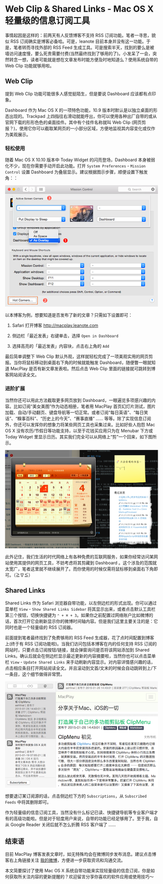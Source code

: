 # Web Clip & Shared Links - Mac OS X 轻量级的信息订阅工具

<!-- [TOC] -->

事情起因是这样的：前两天有人反馈博客不支持 RSS 订阅功能。笔者一寻思，貌似 RSS 订阅确实是博客必备哈。可是，leanote 目前本身并没有这一功能。于是，笔者转而寻找外部的 RSS Feed 生成工具。可是搜索半天，找到的要么是被墙访问速度慢，要么死贵需要付费(当然最终找到了够用的了)。小发呆了一会，突然转念一想，读者可能就是想在文章发布时能方便及时地知道么？使用系统自带的 Web Clip 功能就够用啦。

## Web Clip

提到 Web Clip 功能可能很多人感觉挺陌生，但是要说 Dashboard 应该都有点印象。

Dashboard 作为 Mac OS X 的一项特色功能，10.9 版本时默认是以独立桌面的形态出现的。Trackpad 上四指往右滑动就能呼出，你可以使用各种出厂自带的或从官网下载的形形色色的桌面挂件。其中有个挂件名称就叫 Web Clip (网页剪报？)，使用它你可以截取某网页的一小部分区域，方便地监视其内容变化或仅作为美观展示。

### 轻松使用

随着 Mac OS X 10.10 版本中 Today Widget 的闪亮登场，Dashboard 本身被弱化不少，现在你需要手动开启此功能。打开 `System Preferences` - `Mission Control` 设置 Dashboard 为叠层显示。建议根据图示步骤，顺便设置下触发角：：

![DashboardSetting](../img/20150204-173327.png "DashboardSetting")

以本博客为例，想要知道是否发布了新的文章？只需如下设置即可：

1. Safari 打开博客 <http://macplay.leanote.com>

2. 侧边栏「最近发表」右键单击，选择 `Open in Dashboard`

3. 选择高亮的「最近发表」内容块，点击右上角的 `Add`

最后简单调整下 Web Clip 默认外观，这样就轻松完成了一项美观实用的网页剪报。当你将鼠标移动到桌面右下角的时候就能触发 Dashboard，随便瞥一眼就知道 MacPlay 是否有新文章发表啦。然后点击 Web Clip 里面的链接就可跳转到博客网站阅读全文。

### 进阶扩展

当然你还可以用此方法截取更多网页放到 Dashboard，一眼遍览多项感兴趣的内容。比如订阅“美女美图”作为动态相册，笔者用 MacPlay 首页幻灯片测试，图片加载、自动/手动翻页、键盘导航等一切正常。或者订阅“每日英语”、“每日笑话”、“糗事百科”、“历史上的今天”、“赛事直播” …… 等等。除了实现信息订阅外，你还可以发挥你的想象力将某些网页工具也采集过来。比如好些人抱怨 Mac OS X 没有农历/节假日等功能支持，以至于花钱买应用只为在 Menubar 下方或 Today Widget 里显示日历。其实我们完全可以从网络上“剪”一个回来，如下图所示。

![DashboardCalendar](../img/20150204-195908.png "DashboardCalendar")

此外记住，我们生活的时代网络上有各种免费的互联网服务，如果你经常访问某网站使用其提供的网页工具，不妨考虑将其剪藏到 Dashboard 。这个涉及的范围就太宽广，笔者这里就不继续展开了。而你使用的时候仅需将鼠标移到桌面右下角即可。（≧∇≦）

## Shared Links

Shared Links 作为 Safari 浏览器自带功能，以左侧边栏的形式出现。你可以通过菜单栏 `View` - `Show Shared Links Sidebar` 将其显示出来，或者点击默认工具栏第三个按钮，切换快捷键为 `⌃ + ⌘ + 3`。如果你之前配置过网络账户比如微博的话，首次打开它会刷新显示你的微博时间轴内容。但是我们这里主要关注的是：它同时也是一个轻量级的 RSS 订阅器。

前面提到笔者最终找到了免费够用的 RSS Feed 生成器，花了点时间配置到博客上(终于有 RSS 订阅功能啦)。当我们访问包括本博客在内的任何支持 RSS 订阅的网站时，只要点击订阅按钮/链接，就会弹窗询问是否将该网站添加到 Shared Links。确认后就会在侧边栏显示最近更新的内容摘要啦，当然你也可以点击菜单栏 `View` - `Update Shared Links` 来手动刷新内容显示。对内容详情感兴趣的话，点击相应条目打开网站阅读全文。并且滚动到文首/文末的时候会自动跳转到上/下一条目，这个细节做得非常赞。

![SLSidebar](../img/20150204-212446.png "SLSidebar")

想要退订某订阅源的话，点击侧边栏下方的 `Subscriptions`，从 `Subscribed Feeds` 中将其删除即可。

作为轻量级的信息订阅工具，当然没有什么标记已读、快捷键导航等专业客户端才有的高级功能啦。但是对于轻度用户来说，自带的功能已经足够用了。至于我，自从 Google Reader 关闭后就不怎么折腾 RSS 客户端了 ……

## 结束语

目前 MacPlay 博客发表文章时，如无特殊均会在微博同步发布消息。建议点击博客右上角链接关注 [我的微博][macplayweibo]，方便进一步获取资讯和沟通交流。

本文简要探讨了使用 Mac OS X 系统自带功能来实现轻量级的信息订阅，你是如何获取所关注内容的更新提醒的？欢迎留言分享你喜欢的软件应用或使用技巧～

[macplayweibo]:http://weibo.com/ashfinal/ "http://weibo.com/ashfinal/"
